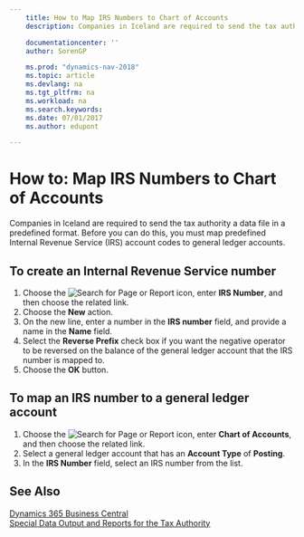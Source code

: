 ```yaml
---
    title: How to Map IRS Numbers to Chart of Accounts
    description: Companies in Iceland are required to send the tax authority a data file in a predefined format. Before you can do this, you must map predefined Internal Revenue Service (IRS) account codes to general ledger accounts.

    documentationcenter: ''
    author: SorenGP

    ms.prod: "dynamics-nav-2018"
    ms.topic: article
    ms.devlang: na
    ms.tgt_pltfrm: na
    ms.workload: na
    ms.search.keywords:
    ms.date: 07/01/2017
    ms.author: edupont

---
```

# How to: Map IRS Numbers to Chart of Accounts
Companies in Iceland are required to send the tax authority a data file in a predefined format. Before you can do this, you must map predefined Internal Revenue Service (IRS) account codes to general ledger accounts.  

## To create an Internal Revenue Service number  

1.  Choose the ![Search for Page or Report](../../media/ui-search/search_small.png "Search for Page or Report icon") icon, enter **IRS Number**, and then choose the related link.  
2.  Choose the **New** action.  
3.  On the new line, enter a number in the **IRS number** field, and provide a name in the **Name** field.  
4.  Select the **Reverse Prefix** check box if you want the negative operator to be reversed on the balance of the general ledger account that the IRS number is mapped to.  
5.  Choose the **OK** button.  

## To map an IRS number to a general ledger account  

1.  Choose the ![Search for Page or Report](../../media/ui-search/search_small.png "Search for Page or Report icon") icon, enter **Chart of Accounts**, and then choose the related link.  
2.  Select a general ledger account that has an **Account Type** of **Posting**.  
3.  In the **IRS Number** field, select an IRS number from the list.  

## See Also
[Dynamics 365 Business Central](https://docs.microsoft.com/dynamics365/business-central/)  
[Special Data Output and Reports for the Tax Authority](special-data-output-and-reports-for-the-tax-authority.md) 
